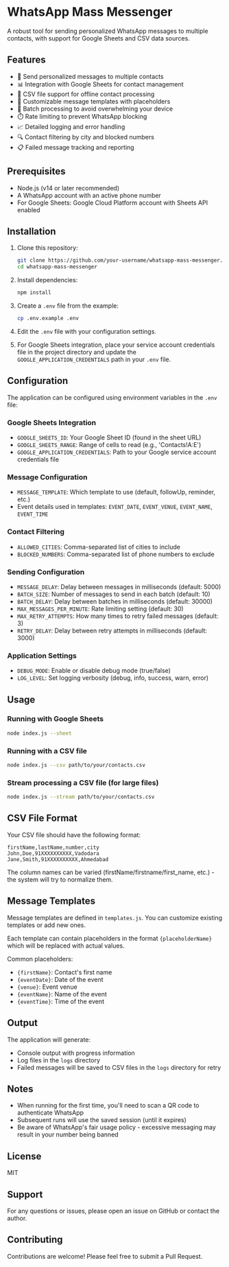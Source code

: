 # WhatsApp Mass Messenger

A robust tool for sending personalized WhatsApp messages to multiple contacts, with support for Google Sheets and CSV data sources.

## Features

- 🚀 Send personalized messages to multiple contacts
- 📊 Integration with Google Sheets for contact management
- 📁 CSV file support for offline contact processing
- 📝 Customizable message templates with placeholders
- 🔄 Batch processing to avoid overwhelming your device
- ⏱️ Rate limiting to prevent WhatsApp blocking
- 📈 Detailed logging and error handling
- 🔍 Contact filtering by city and blocked numbers
- 📋 Failed message tracking and reporting

## Prerequisites

- Node.js (v14 or later recommended)
- A WhatsApp account with an active phone number
- For Google Sheets: Google Cloud Platform account with Sheets API enabled

## Installation

1. Clone this repository:
   ```bash
   git clone https://github.com/your-username/whatsapp-mass-messenger.git
   cd whatsapp-mass-messenger
   ```

2. Install dependencies:
   ```bash
   npm install
   ```

3. Create a `.env` file from the example:
   ```bash
   cp .env.example .env
   ```

4. Edit the `.env` file with your configuration settings.

5. For Google Sheets integration, place your service account credentials file in the project directory and update the `GOOGLE_APPLICATION_CREDENTIALS` path in your `.env` file.

## Configuration

The application can be configured using environment variables in the `.env` file:

### Google Sheets Integration
- `GOOGLE_SHEETS_ID`: Your Google Sheet ID (found in the sheet URL)
- `GOOGLE_SHEETS_RANGE`: Range of cells to read (e.g., 'Contacts!A:E')
- `GOOGLE_APPLICATION_CREDENTIALS`: Path to your Google service account credentials file

### Message Configuration
- `MESSAGE_TEMPLATE`: Which template to use (default, followUp, reminder, etc.)
- Event details used in templates: `EVENT_DATE`, `EVENT_VENUE`, `EVENT_NAME`, `EVENT_TIME`

### Contact Filtering
- `ALLOWED_CITIES`: Comma-separated list of cities to include
- `BLOCKED_NUMBERS`: Comma-separated list of phone numbers to exclude

### Sending Configuration
- `MESSAGE_DELAY`: Delay between messages in milliseconds (default: 5000)
- `BATCH_SIZE`: Number of messages to send in each batch (default: 10)
- `BATCH_DELAY`: Delay between batches in milliseconds (default: 30000)
- `MAX_MESSAGES_PER_MINUTE`: Rate limiting setting (default: 30)
- `MAX_RETRY_ATTEMPTS`: How many times to retry failed messages (default: 3)
- `RETRY_DELAY`: Delay between retry attempts in milliseconds (default: 3000)

### Application Settings
- `DEBUG_MODE`: Enable or disable debug mode (true/false)
- `LOG_LEVEL`: Set logging verbosity (debug, info, success, warn, error)

## Usage

### Running with Google Sheets

```bash
node index.js --sheet
```

### Running with a CSV file

```bash
node index.js --csv path/to/your/contacts.csv
```

### Stream processing a CSV file (for large files)

```bash
node index.js --stream path/to/your/contacts.csv
```

## CSV File Format

Your CSV file should have the following format:

```
firstName,lastName,number,city
John,Doe,91XXXXXXXXXX,Vadodara
Jane,Smith,91XXXXXXXXXX,Ahmedabad
```

The column names can be varied (firstName/firstname/first_name, etc.) - the system will try to normalize them.

## Message Templates

Message templates are defined in `templates.js`. You can customize existing templates or add new ones.

Each template can contain placeholders in the format `{placeholderName}` which will be replaced with actual values.

Common placeholders:
- `{firstName}`: Contact's first name
- `{eventDate}`: Date of the event
- `{venue}`: Event venue
- `{eventName}`: Name of the event
- `{eventTime}`: Time of the event

## Output

The application will generate:
- Console output with progress information
- Log files in the `logs` directory
- Failed messages will be saved to CSV files in the `logs` directory for retry

## Notes

- When running for the first time, you'll need to scan a QR code to authenticate WhatsApp
- Subsequent runs will use the saved session (until it expires)
- Be aware of WhatsApp's fair usage policy - excessive messaging may result in your number being banned

## License

MIT

## Support

For any questions or issues, please open an issue on GitHub or contact the author.

## Contributing

Contributions are welcome! Please feel free to submit a Pull Request.